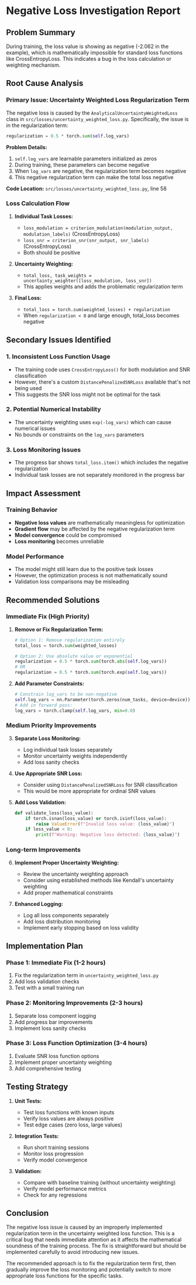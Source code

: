 # Negative Loss Investigation Report

## Problem Summary
During training, the loss value is showing as negative (-2.062 in the example), which is mathematically impossible for standard loss functions like CrossEntropyLoss. This indicates a bug in the loss calculation or weighting mechanism.

## Root Cause Analysis

### Primary Issue: Uncertainty Weighted Loss Regularization Term

The negative loss is caused by the `AnalyticalUncertaintyWeightedLoss` class in `src/losses/uncertainty_weighted_loss.py`. Specifically, the issue is in the regularization term:


```python
regularization = 0.5 * torch.sum(self.log_vars)
```

**Problem Details:**
1. `self.log_vars` are learnable parameters initialized as zeros
2. During training, these parameters can become negative
3. When `log_vars` are negative, the regularization term becomes negative
4. This negative regularization term can make the total loss negative

**Code Location:** `src/losses/uncertainty_weighted_loss.py`, line 58

### Loss Calculation Flow

1. **Individual Task Losses:** 
   - `loss_modulation = criterion_modulation(modulation_output, modulation_labels)` (CrossEntropyLoss)
   - `loss_snr = criterion_snr(snr_output, snr_labels)` (CrossEntropyLoss)
   - Both should be positive

2. **Uncertainty Weighting:**
   - `total_loss, task_weights = uncertainty_weighter([loss_modulation, loss_snr])`
   - This applies weights and adds the problematic regularization term

3. **Final Loss:**
   - `total_loss = torch.sum(weighted_losses) + regularization`
   - When `regularization < 0` and large enough, total_loss becomes negative

## Secondary Issues Identified

### 1. Inconsistent Loss Function Usage
- The training code uses `CrossEntropyLoss()` for both modulation and SNR classification
- However, there's a custom `DistancePenalizedSNRLoss` available that's not being used
- This suggests the SNR loss might not be optimal for the task

### 2. Potential Numerical Instability
- The uncertainty weighting uses `exp(-log_vars)` which can cause numerical issues
- No bounds or constraints on the `log_vars` parameters

### 3. Loss Monitoring Issues
- The progress bar shows `total_loss.item()` which includes the negative regularization
- Individual task losses are not separately monitored in the progress bar

## Impact Assessment

### Training Behavior
- **Negative loss values** are mathematically meaningless for optimization
- **Gradient flow** may be affected by the negative regularization term
- **Model convergence** could be compromised
- **Loss monitoring** becomes unreliable

### Model Performance
- The model might still learn due to the positive task losses
- However, the optimization process is not mathematically sound
- Validation loss comparisons may be misleading

## Recommended Solutions

### Immediate Fix (High Priority)

1. **Remove or Fix Regularization Term:**
   ```python
   # Option 1: Remove regularization entirely
   total_loss = torch.sum(weighted_losses)
   
   # Option 2: Use absolute value or exponential
   regularization = 0.5 * torch.sum(torch.abs(self.log_vars))
   # OR
   regularization = 0.5 * torch.sum(torch.exp(self.log_vars))
   ```

2. **Add Parameter Constraints:**
   ```python
   # Constrain log_vars to be non-negative
   self.log_vars = nn.Parameter(torch.zeros(num_tasks, device=device))
   # Add in forward pass:
   log_vars = torch.clamp(self.log_vars, min=0.0)
   ```

### Medium Priority Improvements

3. **Separate Loss Monitoring:**
   - Log individual task losses separately
   - Monitor uncertainty weights independently
   - Add loss sanity checks

4. **Use Appropriate SNR Loss:**
   - Consider using `DistancePenalizedSNRLoss` for SNR classification
   - This would be more appropriate for ordinal SNR values

5. **Add Loss Validation:**
   ```python
   def validate_loss(loss_value):
       if torch.isnan(loss_value) or torch.isinf(loss_value):
           raise ValueError(f"Invalid loss value: {loss_value}")
       if loss_value < 0:
           print(f"Warning: Negative loss detected: {loss_value}")
   ```

### Long-term Improvements

6. **Implement Proper Uncertainty Weighting:**
   - Review the uncertainty weighting approach
   - Consider using established methods like Kendall's uncertainty weighting
   - Add proper mathematical constraints

7. **Enhanced Logging:**
   - Log all loss components separately
   - Add loss distribution monitoring
   - Implement early stopping based on loss validity

## Implementation Plan

### Phase 1: Immediate Fix (1-2 hours)
1. Fix the regularization term in `uncertainty_weighted_loss.py`
2. Add loss validation checks
3. Test with a small training run

### Phase 2: Monitoring Improvements (2-3 hours)
1. Separate loss component logging
2. Add progress bar improvements
3. Implement loss sanity checks

### Phase 3: Loss Function Optimization (3-4 hours)
1. Evaluate SNR loss function options
2. Implement proper uncertainty weighting
3. Add comprehensive testing

## Testing Strategy

1. **Unit Tests:**
   - Test loss functions with known inputs
   - Verify loss values are always positive
   - Test edge cases (zero loss, large values)

2. **Integration Tests:**
   - Run short training sessions
   - Monitor loss progression
   - Verify model convergence

3. **Validation:**
   - Compare with baseline training (without uncertainty weighting)
   - Verify model performance metrics
   - Check for any regressions

## Conclusion

The negative loss issue is caused by an improperly implemented regularization term in the uncertainty weighted loss function. This is a critical bug that needs immediate attention as it affects the mathematical soundness of the training process. The fix is straightforward but should be implemented carefully to avoid introducing new issues.

The recommended approach is to fix the regularization term first, then gradually improve the loss monitoring and potentially switch to more appropriate loss functions for the specific tasks. 